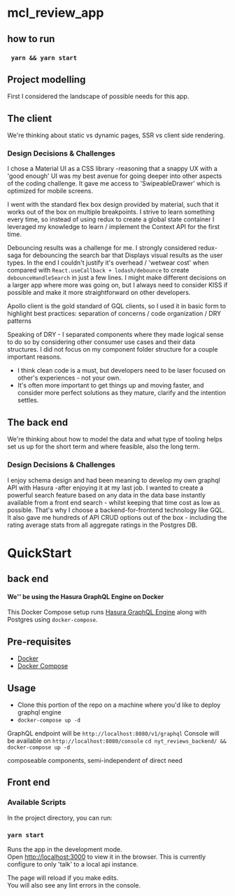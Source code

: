 # mcl_review_app

## how to run
### ` yarn && yarn start`


## Project modelling
First I considered the landscape of possible needs for this app. 
 ## The client 
 We're thinking about static vs dynamic pages, SSR vs client side rendering. 

### Design Decisions & Challenges
I chose a Material UI as a CSS library -reasoning that a snappy UX with a 'good enough' UI was my best avenue for going deeper into other aspects of the coding challenge.
It gave me access to 'SwipeableDrawer' which is optimized for mobile screens.

I went with the standard flex box design provided by material, such that it works out of the box on multiple breakpoints. 
I strive to learn something every time, so instead of using redux to create a global state container I leveraged my knowledge to learn / implement the Context API for the first time.

Debouncing results was a challenge for me. I strongly considered redux-saga for debouncing the search bar that Displays visual results as the user types.  In the end I couldn't justify it's overhead / 'wetwear cost' when compared with ```React.useCallback + lodash/debounce``` to create ```debounceHandleSearch``` in just a few lines. I might make different decisions on a larger app where more was going on, but I always need to consider KISS if possible and make it more straightforward on other developers. 

Apollo client is the gold standard of GQL clients, so I used it in basic form to highlight best practices: separation of concerns / code organization / DRY patterns

Speaking of DRY - I separated components where they made logical sense to do so by considering other consumer use cases and their data structures.  I did not focus on my component folder structure for a couple important reasons. 
* I think clean code is a must, but developers need to be laser focused on other's experiences - not your own.
* It's often more important to get things up and moving faster, and consider more perfect solutions as they mature, clarify and the intention settles.
 ## The back end 
 We're thinking about how to model the data and what type of tooling helps set us up for the short term and where feasible, also  the long term.

### Design Decisions & Challenges
I enjoy schema design and had been meaning to develop my own graphql API with Hasura -after enjoying it at my last job. I wanted to create a powerful search feature based on any data in the data base instantly available from a front end search - whilst keeping that time cost as low as possible. That's why I choose a backend-for-frontend technology like GQL. It also gave me hundreds of API CRUD options out of the box - including the rating average stats from all aggregate ratings in the Postgres DB. 


# QuickStart

 ## back end 
 #### We'' be using the Hasura GraphQL Engine on Docker

This Docker Compose setup runs [Hasura GraphQL Engine](https://github.com/hasura/graphql-engine) along with Postgres using `docker-compose`.

## Pre-requisites

- [Docker](https://docs.docker.com/install/)
- [Docker Compose](https://docs.docker.com/compose/install/)

## Usage

- Clone this portion of the repo on a machine where you'd like to deploy graphql engine
- `docker-compose up -d`

GraphQL endpoint will be `http://localhost:8080/v1/graphql`
Console will be available on `http://localhost:8080/console`
    `cd nyt_reviews_backend/ && docker-compose up -d`


composeable components, semi-independent of direct need

## Front end
### Available Scripts

In the project directory, you can run:

### `yarn start`

Runs the app in the development mode.<br />
Open [http://localhost:3000](http://localhost:3000) to view it in the browser. This is currently configure to only 'talk' to a local api instance.

The page will reload if you make edits.<br />
You will also see any lint errors in the console.
